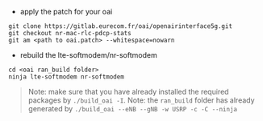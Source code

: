 - apply the patch for your oai
```
git clone https://gitlab.eurecom.fr/oai/openairinterface5g.git
git checkout nr-mac-rlc-pdcp-stats
git am <path to oai.patch> --whitespace=nowarn
```
- rebuild the lte-softmodem/nr-softmodem
```
cd <oai ran_build folder>
ninja lte-softmodem nr-softmodem
```
> Note: make sure that you have already installed the required packages by `./build_oai -I`.
> Note: the `ran_build` folder has already generated by `./build_oai --eNB --gNB -w USRP -c -C --ninja`
